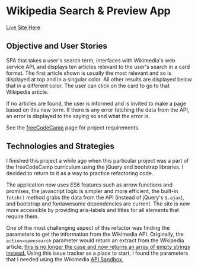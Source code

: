 # Wikipedia Search & Preview App

[Live Site Here](https://bradleyhop.github.io/wikiSearchApp/)

## Objective and User Stories

SPA that takes a user's search term, interfaces with Wikimedia's web service
API, and displays ten articles relevant to the user's search in a card format.
The first article shown is usually the most relevant and so is displayed at top
and in a singular color. All other results are displayed below that in a
different color. The user can click on the card to go to that Wikipedia article.

If no articles are found, the user is informed and is invited to make a page
based on this new term. If there is any error fetching the data from the API, an
error is displayed to the saying so and what the error is.

See the
[freeCodeCamp](https://www.freecodecamp.org/learn/coding-interview-prep/take-home-projects/build-a-wikipedia-viewer)
page for project requirements.

## Technologies and Strategies

I finished this project a while ago when this particular project was a part of
the freeCodeCamp curriculum using the jQuery and bootstrap libraries. I decided
to return to it as a way to practice refactoring code.

The application now uses ES6 features such as arrow functions and promises, the
javascript logic is simpler and more efficient, the built-in `fetch()` method
grabs the data from the API (instead of jQuery's `$.ajax`), and bootstrap and
fontawesome dependencies are current. The site is now more accessible by
providing aria-labels and titles for all elements that require them.

One of the most challenging aspect of this refactor was finding the parameters
to get the information from the Wikimedia API. Originally, the
`action=opensearch` parameter would return an extract from the Wikipedia
article; [this is no longer the case and now returns an array of empty strings
instead.](https://phabricator.wikimedia.org/T241437) Using this issue tracker as
a place to start, I found the parameters that I needed using the Wikimedia [API
Sandbox.](https://en.wikipedia.org/wiki/Special:ApiSandbox#action=query&titles=Main%20Page&prop=revisions&rvprop=content&format=jsonfm)
